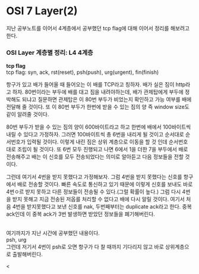 <h1>OSI 7 Layer(2)</h1>

지난 공부노트를 이어서 4계층에서 공부했던 tcp flag에 대해 이어서 정리를 해보려고 한다.

<h3>OSI Layer 계층별 정리: L4 4계층</h3>

**tcp flag** <br>
tcp flag: syn, ack, rst(reset), psh(push), urg(urgent), fin(finish)

항구가 있고 배가 들어올 때 들어오는 이 배를 TCP라고 칭하자.
배가 실은 짐이 http라고 하자.
80번이라는 부두에 배를 대고 짐을 내려야하는데, 배가 관제탑에게 부두에 정박해도 되냐고 질문하면 관제탑은 이 80번 부두가 비었는지 확인하고 가능 여부를 배에 전달해 줄 것이다.
또 이 80번 부두가 한번에 받을 수 있는 짐의 양 즉 window size도 같이 알려줄 것이다.

80번 부두가 받을 수 있는 짐의 양이 600바이트라고 하고 한번에 배에서 100바이트씩 내릴 수 있다고 가정하자.
그러면 100바이트씩 총 6번을 내리게 될 것이고 순서대로 순서번호가 입력될 것이다.
이렇게 내린 짐은 상위 계층으로 이동을 할 것 인데 순서번호 대로 조립이 될 것이다.
또 6번 모두 진행되고 나면 6에서 1을 더한 7을 부두에서 배로 전송해주고 배는 이 신호를 모두 전송되었다는 의미로 알아듣고 다음 정보들을 전할 것이다.

그런데 여기서 4번을 받지 못했다고 가정해보자.
그럼 4번을 받지 못했다는 신호를 항구에서 배로 전송할 것이다.
빠른 속도로 통신하고 있기 때문에 이렇게 신호를 보내도 바로 4번ㅇ르 받지 못하고 다른 정보들이 전송될 수 있다.(그럴 확률이 높다.)
그럼 다시 4번을 받지 못해고 지금 전송된 저옵를 처리할 수 없다고 배에 다시 알릴 것이다.
여기서 처음 4번을 받지못했다고 보낸 신호를 nak, 두번째부터는 duplicate ack라고 한다.
중복 ack인데 이 중복 ack가 3번 발생하면 받았던 정보들을 폐기해버린다.

<br>
여기까지가 지난 시간에 공부했던 내용이다.

<br>
psh, urg <br>
그런데 저기서 4번이 psh로 오면 항구가 다 찰 때까지 기다리지 않고 바로 상위계층으로 출발해버린다.

 <
